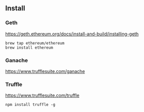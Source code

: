 ## Install

### Geth

https://geth.ethereum.org/docs/install-and-build/installing-geth

```
brew tap ethereum/ethereum
brew install ethereum
```

### Ganache

https://www.trufflesuite.com/ganache

### Truffle

https://www.trufflesuite.com/truffle
```
npm install truffle -g
```